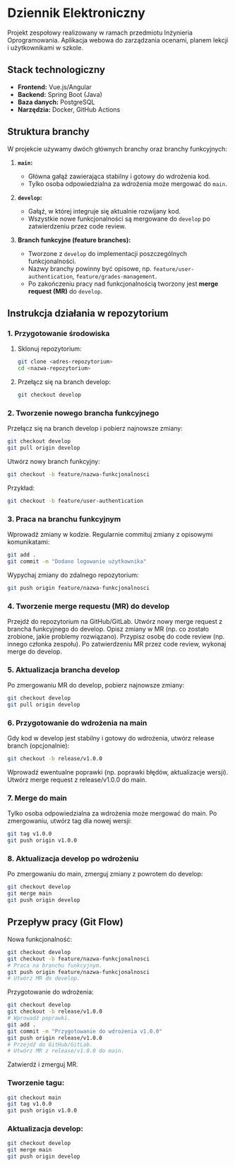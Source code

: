 # Dziennik Elektroniczny

Projekt zespołowy realizowany w ramach przedmiotu Inżynieria Oprogramowania. Aplikacja webowa do zarządzania ocenami, planem lekcji i użytkownikami w szkole.

## Stack technologiczny
- **Frontend:** Vue.js/Angular
- **Backend:** Spring Boot (Java)
- **Baza danych:** PostgreSQL
- **Narzędzia:** Docker, GitHub Actions

## Struktura branchy
W projekcie używamy dwóch głównych branchy oraz branchy funkcyjnych:

1. **`main`:**
   - Główna gałąź zawierająca stabilny i gotowy do wdrożenia kod.
   - Tylko osoba odpowiedzialna za wdrożenia może mergować do `main`.

2. **`develop`:**
   - Gałąź, w której integruje się aktualnie rozwijany kod.
   - Wszystkie nowe funkcjonalności są mergowane do `develop` po zatwierdzeniu przez code review.

3. **Branch funkcyjne (feature branches):**
   - Tworzone z `develop` do implementacji poszczególnych funkcjonalności.
   - Nazwy branchy powinny być opisowe, np. `feature/user-authentication`, `feature/grades-management`.
   - Po zakończeniu pracy nad funkcjonalnością tworzony jest **merge request (MR)** do `develop`.

## Instrukcja działania w repozytorium

### 1. Przygotowanie środowiska
1. Sklonuj repozytorium:
   ```bash
   git clone <adres-repozytorium>
   cd <nazwa-repozytorium>
   ```
2. Przełącz się na branch develop:
   ```bash
   git checkout develop
   ```

### 2. Tworzenie nowego brancha funkcyjnego
Przełącz się na branch develop i pobierz najnowsze zmiany:
```bash
git checkout develop
git pull origin develop
```
Utwórz nowy branch funkcyjny:
```bash
git checkout -b feature/nazwa-funkcjonalnosci
```
Przykład:
```bash
git checkout -b feature/user-authentication
```

### 3. Praca na branchu funkcyjnym
Wprowadź zmiany w kodzie. Regularnie commituj zmiany z opisowymi komunikatami:
```bash
git add .
git commit -m "Dodano logowanie użytkownika"
```
Wypychaj zmiany do zdalnego repozytorium:
```bash
git push origin feature/nazwa-funkcjonalnosci
```

### 4. Tworzenie merge requestu (MR) do develop
Przejdź do repozytorium na GitHub/GitLab. Utwórz nowy merge request z brancha funkcyjnego do develop. Opisz zmiany w MR (np. co zostało zrobione, jakie problemy rozwiązano). Przypisz osobę do code review (np. innego członka zespołu). Po zatwierdzeniu MR przez code review, wykonaj merge do develop.

### 5. Aktualizacja brancha develop
Po zmergowaniu MR do develop, pobierz najnowsze zmiany:
```bash
git checkout develop
git pull origin develop
```

### 6. Przygotowanie do wdrożenia na main
Gdy kod w develop jest stabilny i gotowy do wdrożenia, utwórz release branch (opcjonalnie):
```bash
git checkout -b release/v1.0.0
```
Wprowadź ewentualne poprawki (np. poprawki błędów, aktualizacje wersji). Utwórz merge request z release/v1.0.0 do main.

### 7. Merge do main
Tylko osoba odpowiedzialna za wdrożenia może mergować do main. Po zmergowaniu, utwórz tag dla nowej wersji:
```bash
git tag v1.0.0
git push origin v1.0.0
```

### 8. Aktualizacja develop po wdrożeniu
Po zmergowaniu do main, zmerguj zmiany z powrotem do develop:
```bash
git checkout develop
git merge main
git push origin develop
```

## Przepływ pracy (Git Flow)
Nowa funkcjonalność:
```bash
git checkout develop
git checkout -b feature/nazwa-funkcjonalnosci
# Praca na branchu funkcyjnym.
git push origin feature/nazwa-funkcjonalnosci
# Utwórz MR do develop.
```
Przygotowanie do wdrożenia:
```bash
git checkout develop
git checkout -b release/v1.0.0
# Wprowadź poprawki.
git add .
git commit -m "Przygotowanie do wdrożenia v1.0.0"
git push origin release/v1.0.0
# Przejdź do GitHub/GitLab.
# Utwórz MR z release/v1.0.0 do main.
```
Zatwierdź i zmerguj MR.

### Tworzenie tagu:
```bash
git checkout main
git tag v1.0.0
git push origin v1.0.0
```

### Aktualizacja develop:
```bash
git checkout develop
git merge main
git push origin develop
```
```

